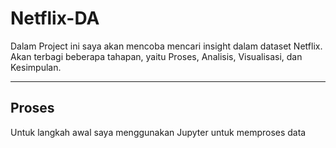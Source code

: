 # Netflix-DA

Dalam Project ini saya akan mencoba mencari insight dalam dataset Netflix. 
Akan terbagi beberapa tahapan, yaitu Proses, Analisis, Visualisasi, dan Kesimpulan.

---
Proses
---
Untuk langkah awal saya menggunakan Jupyter untuk memproses data
